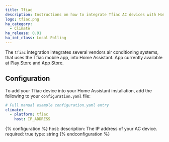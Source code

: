 ```yaml
---
title: Tfiac
description: Instructions on how to integrate Tfiac AC devices with Home Assistant.
logo: tfiac.png
ha_category:
  - Climate
ha_release: 0.91
ha_iot_class: Local Polling
---
```


The `tfiac` integration integrates several vendors air conditioning systems, that uses the Tfiac mobile app, into Home Assistant. App currently available at [Play Store](https://play.google.com/store/apps/details?id=com.tcl.export) and [App Store](https://itunes.apple.com/app/tfiac/id1059938398).

## Configuration

To add your Tfiac device into your Home Assistant installation, add the following to your `configuration.yaml` file:

```yaml
# Full manual example configuration.yaml entry
climate:
  - platform: tfiac
    host: IP_ADDRESS
```

{% configuration %}
host:
  description: The IP address of your AC device.
  required: true
  type: string
{% endconfiguration %}
